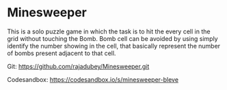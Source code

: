 # Minesweeper
This is a solo puzzle game in which the task is to hit the every cell in the grid without touching the Bomb.
Bomb cell can be avoided by using simply identify the number showing in the cell, that basically represent the number of bombs present adjacent to that cell.


Git: https://github.com/rajadubey/Minesweeper.git

Codesandbox: https://codesandbox.io/s/minesweeper-bleve
